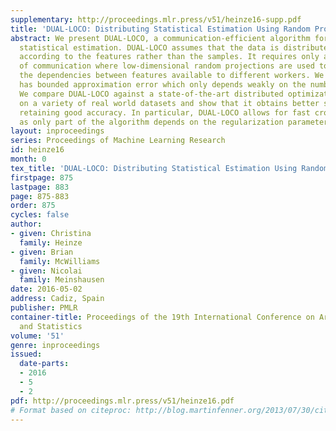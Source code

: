 ```yaml
---
supplementary: http://proceedings.mlr.press/v51/heinze16-supp.pdf
title: 'DUAL-LOCO: Distributing Statistical Estimation Using Random Projections'
abstract: We present DUAL-LOCO, a communication-efficient algorithm for distributed
  statistical estimation. DUAL-LOCO assumes that the data is distributed across workers
  according to the features rather than the samples. It requires only a single round
  of communication where low-dimensional random projections are used to approximate
  the dependencies between features available to different workers. We show that DUAL-LOCO
  has bounded approximation error which only depends weakly on the number of workers.
  We compare DUAL-LOCO against a state-of-the-art distributed optimization method
  on a variety of real world datasets and show that it obtains better speedups while
  retaining good accuracy. In particular, DUAL-LOCO allows for fast cross validation
  as only part of the algorithm depends on the regularization parameter.
layout: inproceedings
series: Proceedings of Machine Learning Research
id: heinze16
month: 0
tex_title: 'DUAL-LOCO: Distributing Statistical Estimation Using Random Projections'
firstpage: 875
lastpage: 883
page: 875-883
order: 875
cycles: false
author:
- given: Christina
  family: Heinze
- given: Brian
  family: McWilliams
- given: Nicolai
  family: Meinshausen
date: 2016-05-02
address: Cadiz, Spain
publisher: PMLR
container-title: Proceedings of the 19th International Conference on Artificial Intelligence
  and Statistics
volume: '51'
genre: inproceedings
issued:
  date-parts:
  - 2016
  - 5
  - 2
pdf: http://proceedings.mlr.press/v51/heinze16.pdf
# Format based on citeproc: http://blog.martinfenner.org/2013/07/30/citeproc-yaml-for-bibliographies/
---
```

